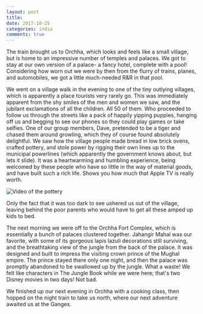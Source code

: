 ```yaml
---
layout: post
title:
date: 2017-10-25
categories: india
comments: true
---
```


The train brought us to Orchha, which looks and feels like a small village, but is home to an impressive number of temples and palaces. We got to stay at our own version of a palace- a fancy hotel, complete with a pool!  Considering how worn out we were by then from the flurry of trains, planes, and automobiles, we got a little much-needed R&R in that pool.

We went on a village walk in the evening to one of the tiny outlying villages, which is apparently a place tourists very rarely go.  This was immediately apparent from the shy smiles of the men and women we saw, and the jubilant exclamations of all the children.  All 50 of them.  Who proceeded to follow us through the streets like a pack of happily yipping puppies, hanging off us and begging to see our phones so they could play games or take selfies.  One of our group members, Dave, pretended to be a tiger and chased them around growling, which they of course found absolutely delightful.  We saw how the village people made bread in low brick ovens, crafted pottery, and stole power by rigging their own lines up to the municipal powerlines (which apparently the government knows about, but lets it slide).  It was a heartwarming and humbling experience, being welcomed by these people who have so little in the way of material goods, and have built such a rich life.  Shows you how much that Apple TV is really worth.

![Video of the pottery]()

Only the fact that it was too dark to see ushered us out of the village, leaving behind the poor parents who would have to get all these amped up kids to bed.

The next morning we were off to the Orchha Fort Complex, which is essentially a bunch of palaces clustered together.  Jahangir Mahal was our favorite, with some of its gorgeous lapis lazuli decorations still surviving, and the breathtaking view of the jungle from the back of the palace.  It was designed and built to impress the visiting crown prince of the Mughal empire.  The prince stayed there only one night, and then the palace was promptly abandoned to be swallowed up by the jungle.  What a waste!  We felt like characters in The Jungle Book while we were here; that's two Disney movies in two days!  Not bad.

We finished up our next evening in Orchha with a cooking class, then hopped on the night train to take us north, where our next adventure awaited us at the Ganges.

